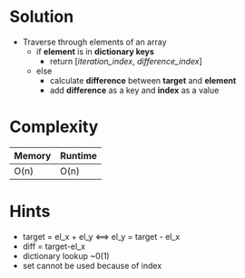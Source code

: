 # Solution
*   Traverse through elements of an array
    - if __element__ is in __dictionary keys__
      - return [_iteration_index_, _difference_index_] 
    - else
      - calculate __difference__ between __target__ and __element__
      - add __difference__ as a key and __index__ as a value

# Complexity
| Memory | Runtime |
|--------|---------|
| O(n)   | O(n)    |

# Hints
*   target = el_x + el_y <==> el_y = target - el_x
*   diff = target-el_x
*   dictionary lookup ~0(1)
*   set cannot be used because of index